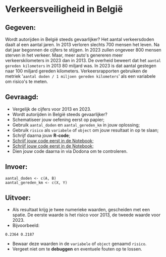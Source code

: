 # Verkeersveiligheid in België

## Gegeven:

Wordt autorijden in België steeds gevaarlijker? Het aantal verkeersdoden daalt al een aantal jaren. 
In 2013 verloren slechts 700 mensen het leven. Na dat jaar begonnen de cijfers te stijgen. 
In 2023 zullen ongeveer 800 mensen sterven in het verkeer. Maar, meer auto's genereren meer verkeerskilometers in 2023 dan in 2013. 
De overheid beweert dat het `aantal gereden kilometers` in 2013 80 miljard was. In 2023 is dat aantal gestegen naar 100 miljard gereden kilometers. 
Verkeersrapporten gebruiken de metriek '`aantal doden / 1 miljoen gereden kilometers`' als een variabele om risico's te meten.

## Gevraagd:

* Vergelijk de cijfers voor 2013 en 2023.
* Wordt autorijden in België steeds gevaarlijker?
* Schematiseer jouw oefening eerst op papier;
* Gebruik `aantal_doden` en `aantal_gereden_km` in jouw oplossing;
* Gebruik `risico` als `variabele` of `object` om jouw resultaat in op te slaan;
* Schrijf daarna jouw **R-code**;
* [Schrijf jouw code eerst in de Notebook;](https://colab.research.google.com/drive/1sPcGQ6WyeBb40wa-xmA5NTrdmbj7RpDT#scrollTo=Ff2m0lx9x7ea&line=4&uniqifier=1)
* <a href="[http://stackoverflow.com](https://colab.research.google.com/drive/1sPcGQ6WyeBb40wa-xmA5NTrdmbj7RpDT#scrollTo=Ff2m0lx9x7ea&line=4&uniqifier=1)" target="_blank"> Schrijf jouw code eerst in de Notebook; </a>
* Dien jouw code daarna in via Dodona om te controleren. 


## Invoer:

```
aantal_doden <- c(A, B)
aantal_gereden_km <- c(X, Y)

```

## Uitvoer: 

* Als resultaat krijg je twee numerieke waarden, gescheiden met een spatie. De eerste waarde is het risico voor 2013, de tweede waarde voor 2023.
* Bijvoorbeeld:
```
0.2364 0.2187
```
* Bewaar deze waarden in de `variabele` of `object` genaamd `risico`. 
* Vergeet niet om te **debuggen** en eventuele fouten op te lossen.
